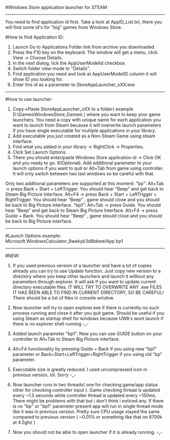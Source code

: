 #Windows Store application launcher for STEAM
________________________________________________________________________________________________

You need to find application id first.
Take a look at AppID_List.txt, there you will find some id's for "big" games from Windows Store.

#How to find Application ID:
1. Launch Go to Applications Folder link from archive you downloaded.
2. Press the F10 key on the keyboard. The window will get a menu, click View -> Choose Details.
3. In the next dialog, tick the AppUserModelId checkbox.
4. Switch folder view mode to "Details".
5. Find application you need and look at AppUserModelID column it will show ID you looking for.
6. Enter this id as a parameter to StoreAppLauncher_xXX.exe
________________________________________________________________________________________________

#How to use launcher:
1. Copy->Paste StoreAppLauncher_xXX to a folder( example D:\Games\WindowsStore\_Games\ ) where you 
want to keep your game launchers. You need a copy with unique name for each application you want 
to launch from Steam because it will overwrite launch parameters if you have single executable 
for multiple applications in your library.
2. Add executable you just created as a Non-Steam Game using steam interface.
3. Find what you added in your library -> RightClick -> Properties.
4. Click Set Launch Options.
5. There you should enter/paste Windows Store application id -> Click OK and you ready to go.
6(Optional). Add additional parameter to your launch options if you want to quit or Alt+Tab from game using controller.
It will only switch between two last windows so be careful with that.

Only two additional parameters are supported at this moment:
"bp":
Alt+Tab -> press Back + Start + LeftTrigger. You should hear "Beep" and get back to Steam Big Picture Interface.
Alt+F4  -> press Back + Start + LeftTrigger + RightTrigger. You should hear "Beep" , game should close and you should be back to Big Picture interface.
"bp1":
Alt+Tab -> press Guide. You should hear "Beep" and get back to Steam Big Picture Interface.
Alt+F4  -> press Guide + Back. You should hear "Beep" , game should close and you should be back to Big Picture interface.
________________________________________________________________________________________________

#Launch Options example: Microsoft.WindowsCalculator_8wekyb3d8bbwe!App bp1
________________________________________________________________________________________________


#NEW: 
1. If you used previous version of a launcher and have a lot of copies already you can try to use Update function. 
Just copy new version to a directory where you keep other launchers and launch it without any parameters through explorer. 
It will ask if you want to update current directory executable files. 
IT WILL TRY TO OVERWRITE ANY .exe FILES IT HAS BEEN ABLE TO FIND IN CURRENT DIRECTORY, SO BE CAREFUL! There should be a list of files in console window.

2. Now launcher will try to open explorer.exe if there is currently no such process running and close it after you quit game. Should be useful if you using Steam as startup shell for windows because UWA's wont launch if there is no explorer shell running -_-

3. Added launch parameter "bp1". Now you can use GUIDE button on your controller to Alt+Tab to Steam Big Picture interface.
4. Alt+F4 functionality by pressing Guide + Back if you using new "bp1" parameter or Back+Start+LeftTrigger+RightTrigger if you using old "bp" parameter.
5. Executable size is greatly reduced. I used uncompressed icon in previous version, lol. Sorry -_-
6. Now launcher runs in two threads( one for checking game/app status other for checking controller input ).
Game checking thread is updated every ~1.5 seconds while controller thread is updated every ~150ms. 
There might be problems with that but i don't think i noticed any. If there is no "bp" or "bp1" parameter present app will run in single thread mode like it was in previous version. Pretty sure CPU usage stayed the same compared to previous version ( ~0.01% or something like that on 6700k at 4.5ghz )
7. Now you should not be able to open launcher if it is already running. -_-
